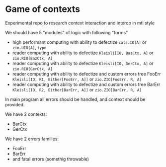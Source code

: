# Game of contexts

Experimental repo to research context interaction and interop in mtl style

We should have 5 "modules" of logic with following "forms"
 - high performant computing with ability to defectize `cats.IO[A]` or `zio.UIO[A]`, `type `
 - reader computing with ability to defectize `Kleisli[IO, BazCtx, A]` or `zio.RIO[BazCtx, A]`
 - reader computing with ability to defectize `Kleisli[IO, GerCtx, A]` or `zio.RIO[GerCtx, A]`
 - reader computing with ability to defectize and custom errors tree FooErr `Kleisli[IO, R1, Either[FooErr, A]]` or `zio.ZIO[FooErr, R, A]`
 - reader computing with ability to defectize and custom errors tree BarErr `Kleisli[IO, R2, Either[BarErr, A]]` or `zio.ZIO[BarErr, R, A]`

In main program all errors should be handled, and context should be provided.

We have 2 contexts:
 - BarCtx
 - GerCtx

We have 2 errors families:
 - FooErr
 - BarErr
 - and fatal errors (somethig throwable)